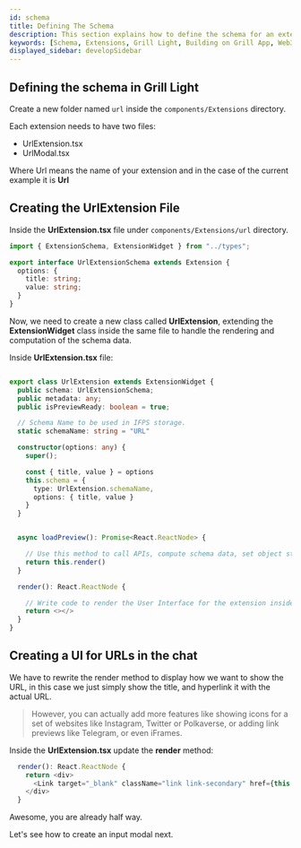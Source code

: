 ```yaml
---
id: schema
title: Defining The Schema
description: This section explains how to define the schema for an extension for the Grill Light app.  
keywords: [Schema, Extensions, Grill Light, Building on Grill App, Web3 Social, Blockchain, Subsocial]
displayed_sidebar: developSidebar
---
```


## Defining the schema in Grill Light

Create a new folder named `url` inside the `components/Extensions` directory.

Each extension needs to have two files:

- UrlExtension.tsx
- UrlModal.tsx

Where Url means the name of your extension and in the case of the current example it is **Url**


## Creating the UrlExtension File

Inside the **UrlExtension.tsx** file under `components/Extensions/url` directory.

```ts
import { ExtensionSchema, ExtensionWidget } from "../types";

export interface UrlExtensionSchema extends Extension {
  options: {
    title: string;
    value: string;
  }
}

```

Now, we need to create a new class called **UrlExtension**, extending the **ExtensionWidget** class inside the same file to handle the rendering and computation of the schema data.

Inside **UrlExtension.tsx** file:
```ts

export class UrlExtension extends ExtensionWidget {
  public schema: UrlExtensionSchema;
  public metadata: any;
  public isPreviewReady: boolean = true;

  // Schema Name to be used in IFPS storage.
  static schemaName: string = "URL"

  constructor(options: any) {
    super();

    const { title, value } = options
    this.schema = {
      type: UrlExtension.schemaName,
      options: { title, value }
    }
  }


  async loadPreview(): Promise<React.ReactNode> {

    // Use this method to call APIs, compute schema data, set object state, etc.
    return this.render()
  }

  render(): React.ReactNode {

    // Write code to render the User Interface for the extension inside chat component.
    return <></>
  }
}

```

## Creating a UI for URLs in the chat

We have to rewrite the render method to display how we want to show the URL, in this case we just simply show the title, and hyperlink it with the actual URL.

> However, you can actually add more features like showing icons for a set of websites like Instagram, Twitter or Polkaverse, or adding link previews like Telegram, or even iFrames.

Inside the **UrlExtension.tsx** update the **render** method:

```ts
  render(): React.ReactNode {
    return <div>
      <Link target="_blank" className="link link-secondary" href={this.schema.options.value}>{this.schema.options.title}</Link>
    </div>
  }
```

Awesome, you are already half way. 

Let's see how to create an input modal next.

